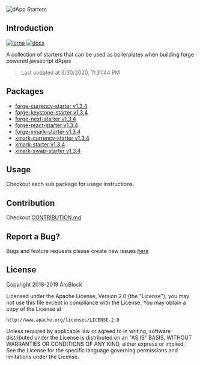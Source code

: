 ![dApp Starters](https://www.arcblock.io/.netlify/functions/badge/?text=dApp%20Starters)

## Introduction

[![lerna](https://img.shields.io/badge/maintained%20with-lerna-cc00ff.svg)](https://lernajs.io/)
[![docs](https://img.shields.io/badge/powered%20by-arcblock-green.svg)](https://docs.arcblock.io)

A collection of starters that can be used as boilerplates when building forge powered javascript dApps

> Last updated at 3/30/2020, 11:31:44 PM

## Packages

- [forge-currency-starter v1.3.4](./packages/forge-currency-starter)
- [forge-keystone-starter v1.3.4](./packages/forge-keystone-starter)
- [forge-next-starter v1.3.4](./packages/forge-next-starter)
- [forge-react-starter v1.3.4](./packages/forge-react-starter)
- [forge-xmark-starter v1.3.4](./packages/forge-xmark-starter)
- [xmark-currency-starter v1.3.4](./packages/xmark-currency-starter)
- [xmark-starter v1.3.4](./packages/xmark-starter)
- [xmark-swap-starter v1.3.4](./packages/xmark-swap-starter)

## Usage

Checkout each sub package for usage instructions.

## Contribution

Checkout [CONTRIBUTION.md](./CONTRIBUTION.md)

## Report a Bug?

Bugs and feature requests please create new issues [here](https://github.com/ArcBlock/forge-dapp-starters/issues)

## License

Copyright 2018-2019 ArcBlock

Licensed under the Apache License, Version 2.0 (the "License");
you may not use this file except in compliance with the License.
You may obtain a copy of the License at

    http://www.apache.org/licenses/LICENSE-2.0

Unless required by applicable law or agreed to in writing, software
distributed under the License is distributed on an "AS IS" BASIS,
WITHOUT WARRANTIES OR CONDITIONS OF ANY KIND, either express or implied.
See the License for the specific language governing permissions and
limitations under the License.
